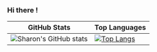 ### Hi there !

| GitHub Stats | Top Languages |
| ------------ | ------------- |
| ![Sharon's GitHub stats](https://github-readme-stats.vercel.app/api?username=atienosonia&show_icons=true&theme=great-gatsby) | [![Top Langs](https://github-readme-stats.vercel.app/api/top-langs/?username=atienosonia&layout=donut-vertical)](https://github.com/atienosonia/github-readme-stats) |

